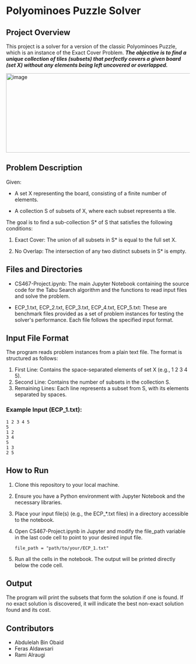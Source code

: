 # Polyominoes Puzzle Solver

## Project Overview

This project is a solver for a version of the classic Polyominoes Puzzle, which is an instance of the Exact Cover Problem. ***The objective is to find a unique collection of tiles (subsets) that perfectly covers a given board (set X) without any elements being left uncovered or overlapped.***

<img width="938" height="217" alt="image" src="https://github.com/user-attachments/assets/8ab66f62-0861-4701-ba1d-59482bf7a13e" />

## Problem Description

Given:

  - A set X representing the board, consisting of a finite number of elements.

  - A collection S of subsets of X, where each subset represents a tile.

The goal is to find a sub-collection S* of S that satisfies the following conditions:

  1. Exact Cover: The union of all subsets in S* is equal to the full set X.

  2. No Overlap: The intersection of any two distinct subsets in S* is empty.

## Files and Directories

  - CS467-Project.ipynb: The main Jupyter Notebook containing the source code for the Tabu Search algorithm and the functions to read input files and solve the problem.

  - ECP_1.txt, ECP_2.txt, ECP_3.txt, ECP_4.txt, ECP_5.txt: These are benchmark files provided as a set of problem instances for testing the solver's performance. Each file follows the specified input format.

## Input File Format

The program reads problem instances from a plain text file. The format is structured as follows:

  1. First Line: Contains the space-separated elements of set X (e.g., 1 2 3 4 5).
  2. Second Line: Contains the number of subsets in the collection S.
  3. Remaining Lines: Each line represents a subset from S, with its elements separated by spaces.

### Example Input (ECP_1.txt):

```
1 2 3 4 5
5
1 2
3 4
5
1 3
2 5
```

## How to Run

  1. Clone this repository to your local machine.
  2. Ensure you have a Python environment with Jupyter Notebook and the necessary libraries.
  3. Place your input file(s) (e.g., the ECP_*.txt files) in a directory accessible to the notebook.
  4. Open CS467-Project.ipynb in Jupyter and modify the file_path variable in the last code cell to point to your desired input file.

     ```
     file_path = "path/to/your/ECP_1.txt"
     ```
  5. Run all the cells in the notebook. The output will be printed directly below the code cell.
     


## Output

The program will print the subsets that form the solution if one is found. If no exact solution is discovered, it will indicate the best non-exact solution found and its cost.

## Contributors

  - Abdulelah Bin Obaid
  - Feras Aldawsari
  - Rami Alraugi

